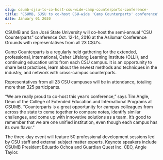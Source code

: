 ```yaml
---
slug: csumb-sjsu-to-co-host-csu-wide-camp-counterparts-conference-
title: "CSUMB, SJSU to co-host CSU-wide 'Camp Counterparts' conference"
date: January 01 2020
---
```


<p>CSUMB and San José State University will co-host the semi-annual “CSU Counterparts” conference Oct. 12-14, 2016 at the Asilomar Conference Grounds with representatives from all 23 CSU's.</p><p>Camp Counterparts is a regularly held gathering for the extended, professional, international, Osher Lifelong Learning Institute &#40;OLLI&#41;, and continuing education units from each CSU campus. It is an opportunity to share best practices, learn about the newest methods and techniques in the industry, and network with cross&#45;campus counterparts.
</p><p>Representatives from all 23 CSU campuses will be in attendance, totaling more than 325 participants.
</p><p>“We are really proud to co&#45;host this year’s conference,” says Tim Angle, Dean of the College of Extended Education and International Programs at CSUMB. “Counterparts is a great opportunity for campus colleagues from across the state to come together to compare notes, identify similar challenges, and come up with innovative solutions as a team. It’s good to remember that we are one unified institution, even though each campus has its own flavor.”
</p><p>The three&#45;day event will feature 50 professional development sessions led by CSU staff and external subject matter experts. Keynote speakers include CSUMB President Eduardo Ochoa and Guardian Quest Inc. CEO, Angie Taylor.
</p>
